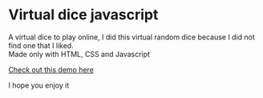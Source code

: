 # Virtual dice javascript
A virtual dice to play online, I did this virtual random dice because I did not find one that I liked.<br/>
Made only with HTML, CSS and Javascript

<a href="https://codepen.io/marconip/pen/agPqXb" target="_blank" rel="noopener"> Check out this demo here </a>

I hope you enjoy it
